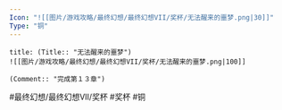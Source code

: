 ```yaml
---
Icon: "![[图片/游戏攻略/最终幻想/最终幻想VII/奖杯/无法醒来的噩梦.png|30]]"
Type: "铜"
---
```

```ad-common-bronze-trophy
title: (Title:: "无法醒来的噩梦")
![[图片/游戏攻略/最终幻想/最终幻想VII/奖杯/无法醒来的噩梦.png|100]]

(Comment:: "完成第１３章")
```

#最终幻想/最终幻想VII/奖杯 #奖杯 #铜
